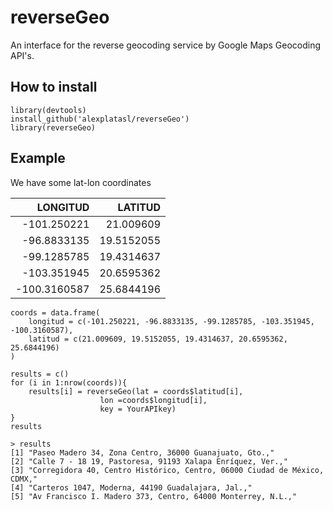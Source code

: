 # reverseGeo
An interface for the reverse geocoding service by Google Maps Geocoding API's.

## How to install
```{r}
library(devtools)
install_github('alexplatasl/reverseGeo')
library(reverseGeo)
```

## Example
We have some lat-lon coordinates

|LONGITUD	    |LATITUD   |
|------------:|---------:|
|-101.250221	|21.009609 |
|-96.8833135 	|19.5152055|
|-99.1285785	|19.4314637|
|-103.351945	|20.6595362|
|-100.3160587	|25.6844196|

```{r}
coords = data.frame(
	longitud = c(-101.250221, -96.8833135, -99.1285785, -103.351945, -100.3160587),
	latitud = c(21.009609, 19.5152055, 19.4314637, 20.6595362, 25.6844196)
)

results = c()
for (i in 1:nrow(coords)){
	results[i] = reverseGeo(lat = coords$latitud[i], 
					lon =coords$longitud[i],
					key = YourAPIkey)
}
results
```

```{r results}
> results
[1] "Paseo Madero 34, Zona Centro, 36000 Guanajuato, Gto.,"                  
[2] "Calle 7 - 18 19, Pastoresa, 91193 Xalapa Enríquez, Ver.,"               
[3] "Corregidora 40, Centro Histórico, Centro, 06000 Ciudad de México, CDMX,"
[4] "Carteros 1047, Moderna, 44190 Guadalajara, Jal.,"                       
[5] "Av Francisco I. Madero 373, Centro, 64000 Monterrey, N.L.," 
```
